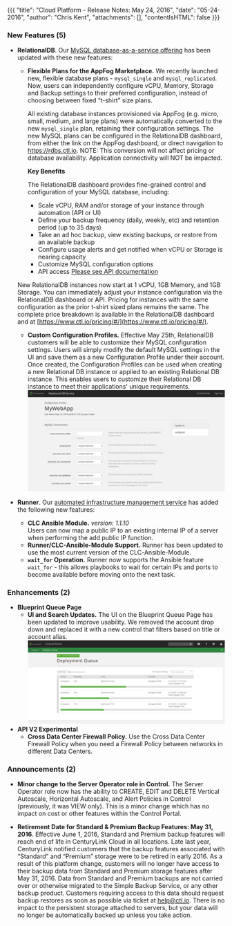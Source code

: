 {{{
"title": "Cloud Platform - Release Notes: May 24, 2016",
"date": "05-24-2016",
"author": "Chris Kent",
"attachments": [],
"contentIsHTML": false
}}}

### New Features (5)
* __RelationalDB__. Our [MySQL database-as-a-service offering](https://www.ctl.io/relational-database/) has been updated with these new features:
	- **Flexible Plans for the AppFog Marketplace.** We recently launched new, flexible database plans - `mysql_single` and `mysql_replicated`. Now, users can independently configure vCPU, Memory, Storage and Backup settings to their preferred configuration, instead of choosing between fixed “t-shirt” size plans.

    	All existing database instances provisioned via AppFog (e.g. micro, small, medium, and large plans) were automatically converted to the new `mysql_single` plan, retaining their configuration settings. The new MySQL plans can be configured in the RelationalDB dashboard, from either the link on the AppFog dashboard, or direct navigation to https://rdbs.ctl.io. NOTE: This conversion will not affect pricing or database availability. Application connectivity will NOT be impacted.

    	**Key Benefits**

    	The RelationalDB dashboard provides fine-grained control and configuration of your MySQL database, including:

	    - Scale vCPU, RAM and/or storage of your instance through automation (API or UI)
	    - Define your backup frequency (daily, weekly, etc) and retention period (up to 35 days)
	    - Take an ad hoc backup, view existing backups, or restore from an available backup
	    - Configure usage alerts and get notified when vCPU or Storage is nearing capacity
	    - Customize MySQL configuration options
	    - API access [Please see API documentation](https://www.ctl.io/api-docs/v2/#relational-database-rdbs)

	New RelationalDB instances now start at 1 vCPU, 1GB Memory, and 1GB Storage. You can immediately adjust your instance configuration via the RelationalDB dashboard or API. Pricing for instances with the same configuration as the prior t-shirt sized plans remains the same. The complete price breakdown is available in the RelationalDB dashboard and at [https://www.ctl.io/pricing/#/](https://www.ctl.io/pricing/#/).

	- **Custom Configuration Profiles.**  Effective May 25th, RelationalDB customers will be able to customize their MySQL configuration settings. Users will simply modify the default MySQL settings in the UI and save them as a new Configuration Profile under their account. Once created, the Configuration Profiles can be used when creating a new Relational DB instance or applied to an existing Relational DB instance. This enables users to customize their Relational DB instance to meet their applications' unique requirements.
	![RelationalDB App](../images/2016-05-24_releasenotes-01.png)


* __Runner__. Our [automated infrastructure management service](https://www.ctl.io/runner/) has added the following new features:
	- **CLC Ansible Module.**
	*version: 1.1.10*  
	Users can now map a public IP to an existing internal IP of a server when performing the add public IP function.
	- **Runner/CLC-Ansible-Module Support.** Runner has been updated to use the most current version of the CLC-Ansible-Module.
	- **`wait_for` Operation.** Runner now supports the Ansible feature `wait_for` - this allows playbooks to wait for certain IPs and ports to become available before moving onto the next task.



### Enhancements (2)
* __Blueprint Queue Page__
	* **UI and Search Updates.** The UI on the Blueprint Queue Page has been updated to improve usability. We removed the account drop down and replaced it with a new control that filters based on title or account alias.
	![Blueprint Queue](../images/2016-05-24_releasenotes-02.png)
* __API V2 Experimental__
	* **Cross Data Center Firewall Policy.** Use the Cross Data Center Firewall Policy when you need a Firewall Policy between networks in different Data Centers.




### Announcements (2)
* __Minor change to the Server Operator role in Control.__ The Server Operator role now has the ability to CREATE, EDIT and DELETE Vertical Autoscale, Horizontal Autoscale, and Alert Policies in Control (previously, it was VIEW only). This is a minor change which has no impact on cost or other features within the Control Portal.

*  __Retirement Date for Standard & Premium Backup Features: May 31, 2016__. Effective June 1, 2016, Standard and Premium backup features will reach end of life in CenturyLink Cloud in all locations. Late last year, CenturyLink notified customers that the backup features associated with “Standard” and “Premium” storage were to be retired in early 2016. As a result of this platform change, customers will no longer have access to their backup data from Standard and Premium storage features after May 31, 2016. Data from Standard and Premium backups are not carried over or otherwise migrated to the Simple Backup Service, or any other backup product. Customers requiring access to this data should request backup restores as soon as possible via ticket at [help@ctl.io](mailto:help@ctl.io). There is no impact to the persistent storage attached to servers, but your data will no longer be automatically backed up unless you take action.
